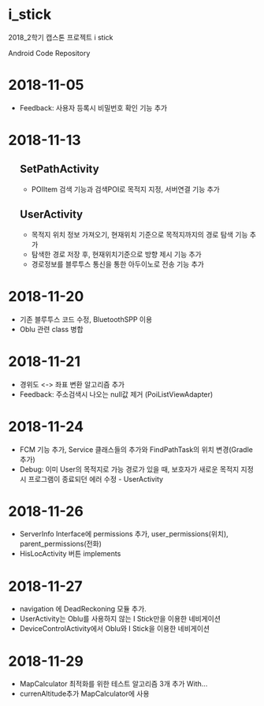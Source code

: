 # i_stick
2018_2학기 캡스톤 프로젝트 i stick

Android Code Repository

<h1>2018-11-05</h1>
<ul>
  <li>Feedback: 사용자 등록시 비밀번호 확인 기능 추가</li>
</ul>

<h1>2018-11-13</h1>
<ul>
  <h2>SetPathActivity</h2>
  <ul>
    <li>POIItem 검색 기능과 검색POI로 목적지 지정, 서버연결 기능 추가</li>
  </ul>
  <h2>UserActivity</h2>
  <ul>
    <li>목적지 위치 정보 가져오기, 현재위치 기준으로 목적지까지의 경로 탐색 기능 추가</li>
    <li>탐색한 경로 저장 후, 현재위치기준으로 방향 제시 기능 추가</li>
    <li>경로정보를 블루투스 통신을 통한 아두이노로 전송 기능 추가</li>
  </ul>
</ul>

<h1>2018-11-20</h1>
<ul>
  <li>기존 블루투스 코드 수정, BluetoothSPP 이용</li>
  <li>Oblu 관련 class 병합</li>
</ul>

<h1>2018-11-21</h1>
<ul>
  <li>경위도 <-> 좌표 변환 알고리즘 추가</li>
  <li>Feedback: 주소검색시 나오는 null값 제거 (PoiListViewAdapter)</li>
</ul>

<h1>2018-11-24</h1>
<ul>
  <li>FCM 기능 추가, Service 클래스들의 추가와 FindPathTask의 위치 변경(Gradle추가)</li>
  <li>Debug: 이미 User의 목적지로 가능 경로가 있을 때, 보호자가 새로운 목적지 지정시 프로그램이 종료되던 에러 수정 - UserActivity</li>
</ul>

<h1>2018-11-26</h1>
<ul>
  <li>ServerInfo Interface에 permissions 추가, user_permissions(위치), parent_permissions(전화)</li>
  <li>HisLocActivity 버튼 implements</li>
</ul>

<h1>2018-11-27</h1>
<ul>
  <li>navigation 에 DeadReckoning 모듈 추가.</li>
  <li>UserActivity는 Oblu를 사용하지 않는 I Stick만을 이용한 네비게이션</li>
  <li>DeviceControlActivity에서 Oblu와 I Stick을 이용한 네비게이션</li>  
</ul>

<h1>2018-11-29</h1>
<ul>
  <li>MapCalculator 최적화를 위한 테스트 알고리즘 3개 추가 With...</li>
  <li>currenAltitude추가 MapCalculator에 사용</li>  
</ul>
